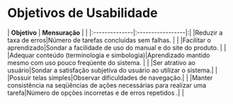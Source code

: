 # Objetivos de Usabilidade #

|  **Objetivo** | **Mensuração** | |
|:--------------|:-----------------|:|
|Reduzir a taxa de erros|Número de tarefas concluídas sem falhas. | |
|Facilitar o aprendizado|Sondar a facilidade de uso do manual e do site do produto. | |
|Adequar conteúdo (terminologia e simbologia)|Aprendizado mantido mesmo com uso pouco freqüente do sistema. | |
|Ser atrativo ao usuário|Sondar a satisfação subjetiva do usuário ao utilizar o sistema.| |
|Possuir telas simples|Observar dificuldades de navegação.| |
|Manter consistência na seqüências de ações necessárias para realizar uma tarefa|Número de opções incorretas e de erros repetidos .| |





